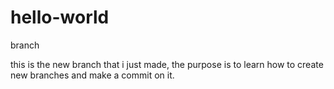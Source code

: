 # hello-world
branch

this is the new branch that i just made, the purpose is to learn how to create new branches and make a commit on it.
